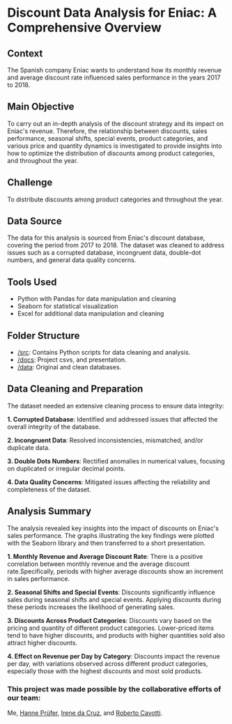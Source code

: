 # Discount Data Analysis for Eniac: A Comprehensive Overview
## Context
The Spanish company Eniac wants to understand how its monthly revenue and average discount rate influenced sales performance in the years 2017 to 2018. 

## Main Objective
To carry out an in-depth analysis of the discount strategy and its impact on Eniac's revenue. Therefore, the relationship between discounts, sales performance, seasonal shifts, special events, product categories, and various price and quantity dynamics is investigated to provide insights into how to optimize the distribution of discounts among product categories, and throughout the year.

## Challenge
To distribute discounts among product categories and throughout the year.

## Data Source
The data for this analysis is sourced from Eniac's discount database, covering the period from 2017 to 2018. The dataset was cleaned to address issues such as a corrupted database, incongruent data, double-dot numbers, and general data quality concerns.

## Tools Used
- Python with Pandas for data manipulation and cleaning
- Seaborn for statistical visualization
- Excel for additional data manipulation and cleaning

## Folder Structure

- [/src](https://github.com/HeleneRebelo/Data-cleaning-and-analysis-with-Python/tree/main/src): Contains Python scripts for data cleaning and analysis.
- [/docs](https://github.com/HeleneRebelo/Data-cleaning-and-analysis-with-Python/tree/main/docs): Project csvs, and presentation.
- [/data](https://github.com/HeleneRebelo/Data-cleaning-and-analysis-with-Python/tree/main/data): Original and clean databases.

## Data Cleaning and Preparation
The dataset needed an extensive cleaning process to ensure data integrity:

**1. Corrupted Database**: Identified and addressed issues that affected the overall integrity of the database.

**2. Incongruent Data**: Resolved inconsistencies, mismatched, and/or duplicate data.

**3. Double Dots Numbers**: Rectified anomalies in numerical values, focusing on duplicated or irregular decimal points.

**4. Data Quality Concerns**: Mitigated issues affecting the reliability and completeness of the dataset.

## Analysis Summary
The analysis revealed key insights into the impact of discounts on Eniac's sales performance. The graphs illustrating the key findings were plotted with the Seaborn library and then transferred to a short presentation.

**1. Monthly Revenue and Average Discount Rate**: There is a positive correlation between monthly revenue and the average discount rate.Specifically, periods with higher average discounts show an increment in sales performance.

**2. Seasonal Shifts and Special Events**: Discounts significantly influence sales during seasonal shifts and special events. Applying discounts during these periods increases the likelihood of generating sales.

**3. Discounts Across Product Categories**: Discounts vary based on the pricing and quantity of different product categories. Lower-priced items tend to have higher discounts, and products with higher quantities sold also attract higher discounts.

**4. Effect on Revenue per Day by Category**: Discounts impact the revenue per day, with variations observed across different product categories, especially those with the highest discounts and most sold products.

### This project was made possible by the collaborative efforts of our team:
Me, [Hanne Prüfer](https://github.com/HannePruefer), [Irene da Cruz](https://github.com/Iredcg?tab=repositories), and [Roberto Cavotti](https://github.com/RobertoCavotti).


